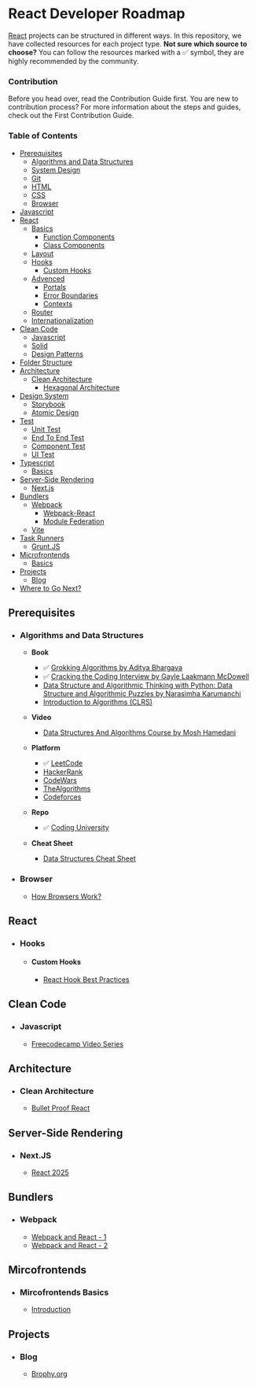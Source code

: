 # React Developer Roadmap

[React](https://beta.reactjs.org/) projects can be structured in different ways. In this repository, we have collected resources for each project type.
**Not sure which source to choose?** You can follow the resources marked with a ✅ symbol, they are highly recommended by the community.

### Contribution
Before you head over, read the Contribution Guide first. You are new to contribution process? For more information about the steps and guides, check out the First Contribution Guide.

### Table of Contents

- [Prerequisites](#prerequisites)
  - [Algorithms and Data Structures](#algorithms-and-data-structures)
  - [System Design](#system-design)
  - [Git](#git)
  - [HTML](#html)
  - [CSS](#css)
  - [Browser](#browser)
- [Javascript](#javascript)
- [React](#career-path)
  - [Basics](#basics)
    - [Function Components](#function-components)
    - [Class Components](#class-components)
  - [Layout](#layout)
  - [Hooks](#hooks)
    - [Custom Hooks](#custom-hooks)
  - [Advenced](#advanced)
    - [Portals](#portals)
    - [Error Boundaries](#error-boundaries)
    - [Contexts](#contexts)
  - [Router](#router)
  - [Internationalization](#internationalization)
- [Clean Code](#clean-code)
  - [Javascript](#javascript)
  - [Solid](#solid)
  - [Design Patterns](#design-patterns)
- [Folder Structure](#folder-structure) 
- [Architecture](#architecture)
  - [Clean Architecture](#clean-architecture)
    - [Hexagonal Architecture](#hexagonal-architecture)
- [Design System](#design-system)
  - [Storybook](#storybook)
  - [Atomic Design](#atomic-design)
- [Test](#test)
  - [Unit Test](#unit-test)
  - [End To End Test](#end-to-end-test)
  - [Component Test](#component-test)
  - [UI Test](#visual-test)
- [Typescript](#typescript)
  - [Basics](#typescript-basics)
- [Server-Side Rendering](#server-side-rendering)
  - [Next.js](#next-js)
- [Bundlers](#bundlers)
  - [Webpack](#webpack)
    - [Webpack-React](#webpack-react)
    - [Module Federation](#module-federation)
  - [Vite](#vite)
- [Task Runners](#task-runners)
  - [Grunt.JS](#grunt-js)
- [Microfrontends](#microfrontends)
  - [Basics](#mircofrontends-basics)
- [Projects](#projects)
  - [Blog](#blog)
- [Where to Go Next?](#where-to-go-next)

## Prerequisites
  - ### Algorithms and Data Structures
    - **Book**
      - ✅ [Grokking Algorithms by Aditya Bhargava](https://www.amazon.com/Grokking-Algorithms-illustrated-programmers-curious/dp/1617292230)
      - ✅ [Cracking the Coding Interview by Gayle Laakmann McDowell](https://www.amazon.com/Cracking-Coding-Interview-Programming-Questions/dp/0984782850)
      - [Data Structure and Algorithmic Thinking with Python: Data Structure and Algorithmic Puzzles by Narasimha Karumanchi](https://www.amazon.com/Data-Structure-Algorithmic-Thinking-Python/dp/8192107590)
      - [Introduction to Algorithms (CLRS)](https://www.amazon.com/Introduction-Algorithms-3rd-MIT-Press/dp/0262033844)

    - **Video**
      - [Data Structures And Algorithms Course by Mosh Hamedani](https://codewithmosh.com/p/data-structures-algorithms)

    - **Platform**
      - ✅ [LeetCode](https://leetcode.com/)
      - [HackerRank](https://www.hackerrank.com/)
      - [CodeWars](https://www.codewars.com/)
      - [TheAlgorithms](https://the-algorithms.com/)
      - [Codeforces](https://codeforces.com/)

    - **Repo**
      - ✅ [Coding University](https://github.com/jwasham/coding-interview-university)

    - **Cheat Sheet**
      - [Data Structures Cheat Sheet](https://intellipaat.com/mediaFiles/2019/02/Python-Data-structures-cheat-sheet.pdf)

  - ### Browser
    - [How Browsers Work?](https://web.dev/howbrowserswork/)

## React
- ### Hooks
  - #### Custom Hooks
    - [React Hook Best Practices](https://djaytechdiary.com/react-hooks-best-practices-2023)
## Clean Code
  - ### Javascript 
    - [Freecodecamp Video Series](https://www.youtube.com/playlist?list=PLWKjhJtqVAbkK24EaPurzMq0-kw5U9pJh)
## Architecture
- ### Clean Architecture
  - [Bullet Proof React](https://github.com/alan2207/bulletproof-react)

## Server-Side Rendering
  - ### Next.JS
    - [React 2025](https://docs.react2025.com/introduction/product-overview)

## Bundlers
  - ### Webpack
    - [Webpack and React - 1](https://www.toptal.com/react/webpack-react-tutorial-pt-1)
    - [Webpack and React - 2](https://www.toptal.com/react/webpack-config-tutorial-pt-2)
  
## Mircofrontends
- ### Mircofrontends Basics
  - [Introduction](https://djaytechdiary.com/**introduction**-to-microfrontends)

## Projects
- ### Blog
  - [Brophy.org](https://github.com/brophdawg11/brophy.org)